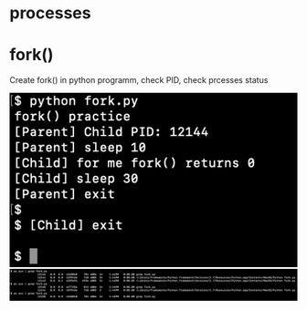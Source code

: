 # processes

# fork()

Create fork() in python programm, check PID, check prcesses status

![fork](screenshot-fork.png)
![ps aux](screenshot-psaux.png)